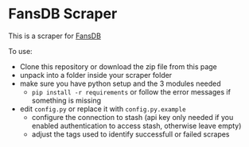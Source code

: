 # FansDB Scraper
This is a scraper for [FansDB](https://docs.fansdb.xyz/)

To use:
- Clone this repository or download the zip file from this page
- unpack into a folder inside your scraper folder
- make sure you have python setup and the 3 modules needed
    - `pip install -r requirements` or follow the error messages if something is missing
- edit `config.py` or replace it with `config.py.example`
    - configure the connection to stash (api key only needed if you enabled authentication to access stash, otherwise leave empty)
    - adjust the tags used to identify successfull or failed scrapes
